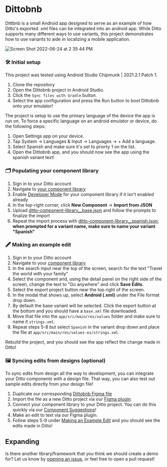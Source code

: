 # Dittobnb

Dittbnb is a small Android app designed to serve as an example of how Ditto's exported .xml files can be integrated into an android app. While Ditto supports many different ways to use variants, this project demonstrates how to use variants to aide in localizing a mobile application.

![Screen Shot 2022-06-24 at 2 35 44 PM](https://user-images.githubusercontent.com/19922122/175696064-a6d5fed4-7bb5-41bf-9c16-18247927a1d9.png)

### 🛠 Initial setup

This project was tested using Android Studio Chipmunk | 2021.2.1 Patch 1.

1. Clone the repository
2. Open the Dittobnb project in Android Studio.
3. Click the `Sync files with Gradle` button.
4. Select the app configuration and press the Run button to boot Dittobnb onto your emulator!

The project is setup to use the primary language of the device the app is run on. To force a specific language on an android emulator or device, do the following steps:

1. Open Settings app on your device.
2. Tap System -> Languages & Input -> Languages -> + Add a language.
3. Select Spanish and make sure it's set to priorty 1 on the list.
4. Open the Dittobnb app, and you should now see the app using the spanish variant text!

### 🗂 Populating your component library

1. Sign in to your Ditto account
2. Navigate to [your component library](https://app.dittowords.com/components/all)
3. Enable [Developer Mode](https://www.dittowords.com/docs/ditto-developer-mode) for your component library if it isn't enabled already
4. In the top-right corner, click **New Component** -> **Import from JSON**
5. Upload [ditto-component-library\_\_base.json](ditto/ditto-component-library__base.json) and follow the prompts to finalize the import
6. Repeat the import process with [ditto-component-library\_\_spanish.json](ditto/ditto-component-library__spanish.json); **when prompted for a variant name, make sure to name your variant "Spanish"**

### 🖋 Making an example edit

1. Sign in to your Ditto account
2. Navigate to your [component library](https://app.dittowords.com/components/all)
3. In the search input near the top of the screen, search for the text "Travel the world with your family"
4. Select the component and, using the detail panel on the right side of the screen, change the text to "Go anywhere" and click **Save Edits**.
5. Select the export project button near the top right of the screen.
6. In the modal that shows up, select **Android (.xml)** under the File format drop down.
7. By default the base variant will be selected. Click the export button at the bottom and you should have a `base.xml` file downloaded.
8. Move that file into the `app/src/main/res/values` folder and make sure to name it `strings.xml`.
9. Repeat steps 5-8 but select `Spanish` in the variant drop down and place the file at `app/src/main/res/values-es/strings.xml`.

Rebuild the project, and you should see the app reflect the change made in Ditto!

### 🖼 Syncing edits from designs (optional)

To sync edits from design all the way to development, you can integrate your Ditto components with a design file. That way, you can also test out sample edits directly from your design file!

1. Duplicate our corresponding [Dittobnb Figma file](https://www.figma.com/community/file/956627227087012313)
2. Import the file as a new Ditto project via our [Figma plugin](https://www.figma.com/community/plugin/798826066406007173/%E2%9C%8D%EF%B8%8F-Ditto-%7C-collaborate-on-copy).
3. Connect your component library to your Ditto project. You can do this quickly via our [Component Suggestions](https://www.dittowords.com/blog/introducing-component-suggestions)!
4. Make an edit to text via our Figma plugin.
5. Follow steps 5-9 under [Making an Example Edit](https://github.com/dittowords/ditto-android-demo#-making-an-example-edit) and you should see the edits made in Ditto!

## Expanding

Is there another library/framework that you think we should create a demo for? Let us know by [opening an issue](https://github.com/dittowords/ditto-android-demo/issues/new), or feel free to open a pull request!
